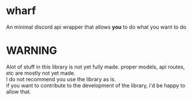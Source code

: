 # wharf
An minimal discord api wrapper that allows **you** to do what you want to do

# WARNING
Alot of stuff in this library is not yet fully made. proper models, api routes, etc are mostly not yet made.<br>I do not recommend you use the library as is.<br>if you want to contribute to the development of the library, i'd be happy to allow that.
